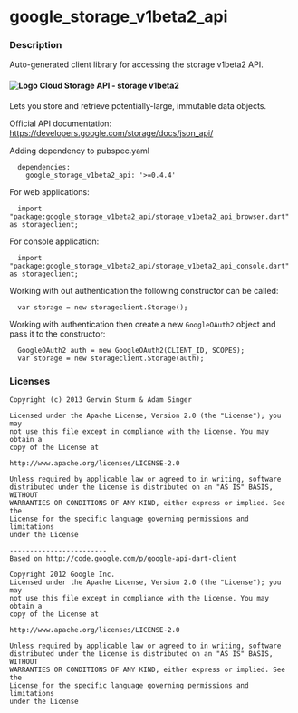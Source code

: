 # google_storage_v1beta2_api

### Description

Auto-generated client library for accessing the storage v1beta2 API.

#### ![Logo](https://www.google.com/images/icons/product/cloud_storage-16.png) Cloud Storage API - storage v1beta2

Lets you store and retrieve potentially-large, immutable data objects.

Official API documentation: https://developers.google.com/storage/docs/json_api/

Adding dependency to pubspec.yaml

```
  dependencies:
    google_storage_v1beta2_api: '>=0.4.4'
```

For web applications:

```
  import "package:google_storage_v1beta2_api/storage_v1beta2_api_browser.dart" as storageclient;
```

For console application:

```
  import "package:google_storage_v1beta2_api/storage_v1beta2_api_console.dart" as storageclient;
```

Working with out authentication the following constructor can be called:

```
  var storage = new storageclient.Storage();
```

Working with authentication then create a new `GoogleOAuth2` object and pass it to the constructor:


```
  GoogleOAuth2 auth = new GoogleOAuth2(CLIENT_ID, SCOPES);
  var storage = new storageclient.Storage(auth);
```

### Licenses

```
Copyright (c) 2013 Gerwin Sturm & Adam Singer

Licensed under the Apache License, Version 2.0 (the "License"); you may 
not use this file except in compliance with the License. You may obtain a 
copy of the License at

http://www.apache.org/licenses/LICENSE-2.0

Unless required by applicable law or agreed to in writing, software
distributed under the License is distributed on an "AS IS" BASIS, WITHOUT
WARRANTIES OR CONDITIONS OF ANY KIND, either express or implied. See the
License for the specific language governing permissions and limitations 
under the License

------------------------
Based on http://code.google.com/p/google-api-dart-client

Copyright 2012 Google Inc.
Licensed under the Apache License, Version 2.0 (the "License"); you may 
not use this file except in compliance with the License. You may obtain a
copy of the License at

http://www.apache.org/licenses/LICENSE-2.0

Unless required by applicable law or agreed to in writing, software
distributed under the License is distributed on an "AS IS" BASIS, WITHOUT
WARRANTIES OR CONDITIONS OF ANY KIND, either express or implied. See the
License for the specific language governing permissions and limitations 
under the License

```
